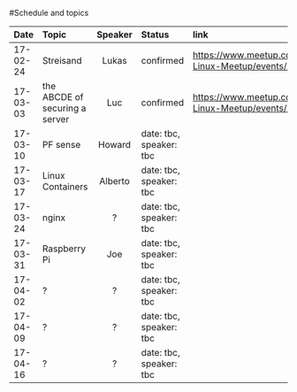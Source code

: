 #Schedule and topics


| Date          | Topic         | Speaker  |Status                    | link         |
| ------------- |:--------------|:--------:|:-------------------------|:-------------|
| 17-02-24      | Streisand     | Lukas    | confirmed     |https://www.meetup.com/Shanghai-Linux-Meetup/events/237645001/
| 17-03-03      | the ABCDE of securing a server | Luc | confirmed | https://www.meetup.com/Shanghai-Linux-Meetup/events/237752035/
| 17-03-10      | PF sense      | Howard   | date: tbc, speaker: tbc  |
| 17-03-17      | Linux Containers | Alberto  | date: tbc, speaker: tbc  |
| 17-03-24      | nginx        | ?   | date: tbc, speaker: tbc  |
| 17-03-31      | Raspberry Pi  | Joe      | date: tbc, speaker: tbc  |
| 17-04-02      | ?            | ?   | date: tbc, speaker: tbc  |
| 17-04-09      | ?            | ?   | date: tbc, speaker: tbc  |
| 17-04-16      | ?            | ?   | date: tbc, speaker: tbc  |
